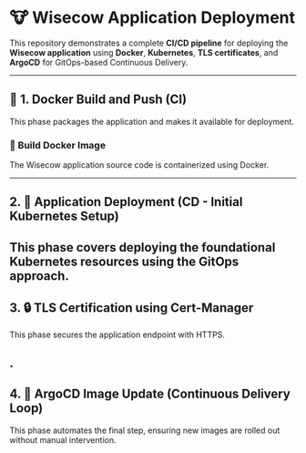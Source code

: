 # 🐮 Wisecow Application Deployment

This repository demonstrates a complete **CI/CD pipeline** for deploying the **Wisecow application** using **Docker**, **Kubernetes**, **TLS certificates**, and **ArgoCD** for GitOps-based Continuous Delivery.

---

## 🧱 1. Docker Build and Push (CI)

This phase packages the application and makes it available for deployment.

### 🐳 Build Docker Image

The Wisecow application source code is containerized using Docker.

---

## 2. 🚀 Application Deployment (CD - Initial Kubernetes Setup)

This phase covers deploying the foundational Kubernetes resources using the GitOps approach.
---

## 3. 🔒 TLS Certification using Cert-Manager

This phase secures the application endpoint with HTTPS.

.
---

## 4. 🔄 ArgoCD Image Update (Continuous Delivery Loop)

This phase automates the final step, ensuring new images are rolled out without manual intervention.

